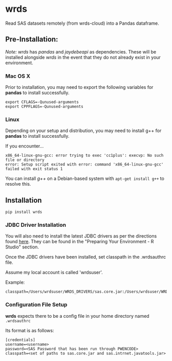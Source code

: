 # wrds #

Read SAS datasets remotely (from wrds-cloud) into a Pandas dataframe.

## Pre-Installation: ##

*Note:* *wrds* has *pandas* and *jaydebeapi* as dependencies. These will be installed alongside *wrds* in the event that they do not already exist in your environment.

### Mac OS X ###

Prior to installation, you may need to export the following variables for **pandas** to install successfully.
    
    export CFLAGS=-Qunused-arguments
    export CPPFLAGS=-Qunused-arguments

### Linux ###

Depending on your setup and distribution, you may need to install g++ for **pandas** to install successfully.

If you encounter...

    x86_64-linux-gnu-gcc: error trying to exec 'cc1plus': execvp: No such file or directory
    error: Setup script exited with error: command 'x86_64-linux-gnu-gcc' failed with exit status 1

You can install *g++* on a Debian-based system with `apt-get install g++` to resolve this.

## Installation ##

    pip install wrds

### JDBC Driver Installation ###

You will also need to install the latest JDBC drivers as per the directions found [here](https://wrds-web.wharton.upenn.edu/wrds/support/Accessing%20and%20Manipulating%20the%20Data/_007R%20Programming/_001Using%20R%20with%20WRDS.cfm). They can be found in the "Preparing Your Environment - R Studio" section.

Once the JDBC drivers have been installed, set classpath in the .wrdsauthrc file. 

Assume my local account is called 'wrdsuser'.

Example:

    classpath=/Users/wrdsuser/WRDS_DRIVERS/sas.core.jar:/Users/wrdsuser/WRDS_DRIVERS/sas.intrnet.javatools.jar

### Configuration File Setup ###

**wrds** expects there to be a config file in your home directory named `.wrdsauthrc`

Its format is as follows:

    [credentials]
    username=<username>
    password=<SAS Password that has been run through PWENCODE>
    classpath=<set of paths to sas.core.jar and sas.intrnet.javatools.jar>

